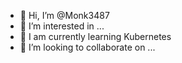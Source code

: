 - 👋 Hi, I’m @Monk3487
- 👀 I’m interested in ...
- 🌱 I am currently learning Kubernetes
- 💞️ I’m looking to collaborate on ...


<!---
Monk3487/Monk3487 is a ✨ special ✨ repository because its `README.md` (this file) appears on your GitHub profile.
You can click the Preview link to take a look at your changes.
--->
